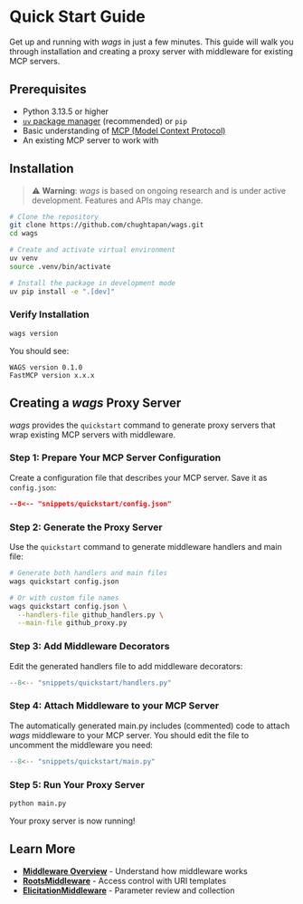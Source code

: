 # Quick Start Guide

Get up and running with <em class="wags-brand">wags</em> in just a few minutes. This guide will walk you through installation and creating a proxy server with middleware for existing MCP servers.

## Prerequisites

- Python 3.13.5 or higher
- [`uv` package manager](https://docs.astral.sh/uv/getting-started/installation/) (recommended) or `pip`
- Basic understanding of [MCP (Model Context Protocol)](https://modelcontextprotocol.io/introduction)
- An existing MCP server to work with

## Installation

> ⚠️ **Warning**: <em class="wags-brand">wags</em> is based on ongoing research and is under active development. Features and APIs may change.

```bash
# Clone the repository
git clone https://github.com/chughtapan/wags.git
cd wags

# Create and activate virtual environment
uv venv
source .venv/bin/activate

# Install the package in development mode
uv pip install -e ".[dev]"
```

### Verify Installation

```bash
wags version
```

You should see:
```
WAGS version 0.1.0
FastMCP version x.x.x
```

## Creating a <em class="wags-brand">wags</em> Proxy Server

<em class="wags-brand">wags</em> provides the `quickstart` command to generate proxy servers that wrap existing MCP servers with middleware.

### Step 1: Prepare Your MCP Server Configuration

Create a configuration file that describes your MCP server. Save it as `config.json`:

```json title="config.json"
--8<-- "snippets/quickstart/config.json"
```

### Step 2: Generate the Proxy Server

Use the `quickstart` command to generate middleware handlers and main file:

```bash
# Generate both handlers and main files
wags quickstart config.json

# Or with custom file names
wags quickstart config.json \
  --handlers-file github_handlers.py \
  --main-file github_proxy.py
```

### Step 3: Add Middleware Decorators

Edit the generated handlers file to add middleware decorators:

```python linenums="1" title="handlers.py"
--8<-- "snippets/quickstart/handlers.py"
```

### Step 4: Attach Middleware to your MCP Server

The automatically generated main.py includes (commented) code to attach <em class="wags-brand">wags</em> middleware to your MCP server. You should edit the file to uncomment the middleware you need:

```python linenums="1" title="main.py"
--8<-- "snippets/quickstart/main.py"
```

### Step 5: Run Your Proxy Server

```bash
python main.py 
```

Your proxy server is now running! 

## Learn More

- **[Middleware Overview](middleware/overview.md)** - Understand how middleware works
- **[RootsMiddleware](middleware/roots.md)** - Access control with URI templates
- **[ElicitationMiddleware](middleware/elicitation.md)** - Parameter review and collection
